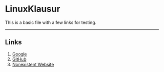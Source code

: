 # LinuxKlausur

This is a basic file with a few links for testing.

---

## Links

1. [Google](https://www.google.com)
2. [GitHub](https://github.com)
3. [Nonexistent Website](https://thiswebsitedoesnotexist1234.com)
